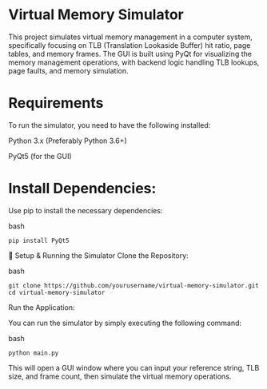 # Virtual Memory Simulator
This project simulates virtual memory management in a computer system, specifically focusing on TLB (Translation Lookaside Buffer) hit ratio, page tables, and memory frames. The GUI is built using PyQt for visualizing the memory management operations, with backend logic handling TLB lookups, page faults, and memory simulation.

# Requirements
To run the simulator, you need to have the following installed:

Python 3.x (Preferably Python 3.6+)

PyQt5 (for the GUI)


# Install Dependencies:
Use pip to install the necessary dependencies:

bash

    pip install PyQt5
    
🏁 Setup & Running the Simulator
Clone the Repository:

bash

    git clone https://github.com/yourusername/virtual-memory-simulator.git
    cd virtual-memory-simulator
    
Run the Application:

You can run the simulator by simply executing the following command:

bash

    python main.py
    
This will open a GUI window where you can input your reference string, TLB size, and frame count, then simulate the virtual memory operations.
